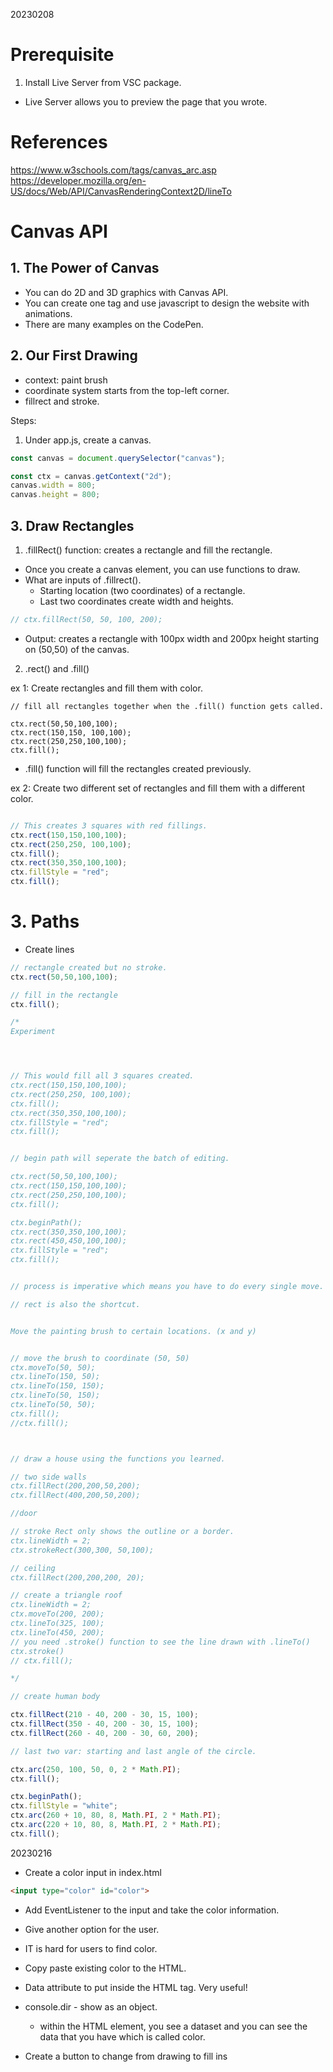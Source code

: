 
20230208

# Prerequisite
1. Install Live Server from VSC package.
- Live Server allows you to preview the page that you wrote.

# References

https://www.w3schools.com/tags/canvas_arc.asp
https://developer.mozilla.org/en-US/docs/Web/API/CanvasRenderingContext2D/lineTo

# Canvas API

## 1. The Power of Canvas

- You can do 2D and 3D graphics with Canvas API. 
- You can create one tag and use javascript to design the website with animations. 
- There are many examples on the CodePen.

## 2. Our First Drawing

- context: paint brush
- coordinate system starts from the top-left corner.
- fillrect and stroke.

Steps:
1. Under app.js, create a canvas.
```js
const canvas = document.querySelector("canvas");

const ctx = canvas.getContext("2d");
canvas.width = 800;
canvas.height = 800;
```

## 3. Draw Rectangles

1. .fillRect() function: creates a rectangle and fill the rectangle.
- Once you create a canvas element, you can use functions to draw.
- What are inputs of .fillrect().
    - Starting location (two coordinates) of a rectangle.
    - Last two coordinates create width and heights.


```js
// ctx.fillRect(50, 50, 100, 200);
```
- Output: creates a rectangle with 100px width and 200px height starting on (50,50) of the canvas. 


2. .rect() and .fill()


ex 1: Create rectangles and fill them with color.
```
// fill all rectangles together when the .fill() function gets called.

ctx.rect(50,50,100,100);
ctx.rect(150,150, 100,100);
ctx.rect(250,250,100,100);
ctx.fill();
```
- .fill() function will fill the rectangles created previously. 

ex 2: Create two different set of rectangles and fill them with a different color.

```js

// This creates 3 squares with red fillings.
ctx.rect(150,150,100,100);
ctx.rect(250,250, 100,100);
ctx.fill();
ctx.rect(350,350,100,100);
ctx.fillStyle = "red";
ctx.fill();
```

# 3. Paths

- Create lines 
```js
// rectangle created but no stroke.
ctx.rect(50,50,100,100);

// fill in the rectangle 
ctx.fill();

/*
Experiment




// This would fill all 3 squares created.
ctx.rect(150,150,100,100);
ctx.rect(250,250, 100,100);
ctx.fill();
ctx.rect(350,350,100,100);
ctx.fillStyle = "red";
ctx.fill();


// begin path will seperate the batch of editing.

ctx.rect(50,50,100,100);
ctx.rect(150,150,100,100);
ctx.rect(250,250,100,100);
ctx.fill();

ctx.beginPath();
ctx.rect(350,350,100,100);
ctx.rect(450,450,100,100);
ctx.fillStyle = "red";
ctx.fill();


// process is imperative which means you have to do every single move.

// rect is also the shortcut.


Move the painting brush to certain locations. (x and y)


// move the brush to coordinate (50, 50)
ctx.moveTo(50, 50);
ctx.lineTo(150, 50);
ctx.lineTo(150, 150);
ctx.lineTo(50, 150);
ctx.lineTo(50, 50);
ctx.fill();
//ctx.fill();



// draw a house using the functions you learned.

// two side walls
ctx.fillRect(200,200,50,200);
ctx.fillRect(400,200,50,200);

//door

// stroke Rect only shows the outline or a border.
ctx.lineWidth = 2;
ctx.strokeRect(300,300, 50,100);

// ceiling
ctx.fillRect(200,200,200, 20);

// create a triangle roof
ctx.lineWidth = 2;
ctx.moveTo(200, 200);
ctx.lineTo(325, 100);
ctx.lineTo(450, 200);
// you need .stroke() function to see the line drawn with .lineTo()
ctx.stroke()
// ctx.fill();

*/

// create human body

ctx.fillRect(210 - 40, 200 - 30, 15, 100);
ctx.fillRect(350 - 40, 200 - 30, 15, 100);
ctx.fillRect(260 - 40, 200 - 30, 60, 200);

// last two var: starting and last angle of the circle.

ctx.arc(250, 100, 50, 0, 2 * Math.PI);
ctx.fill();

ctx.beginPath();
ctx.fillStyle = "white";
ctx.arc(260 + 10, 80, 8, Math.PI, 2 * Math.PI);
ctx.arc(220 + 10, 80, 8, Math.PI, 2 * Math.PI);
ctx.fill();

```

20230216

- Create a color input in index.html
```html
<input type="color" id="color">
```
- Add EventListener to the input and take the color information.

- Give another option for the user. 
- IT is hard for users to find color.
- Copy paste existing color to the HTML. 
- Data attribute to put inside the HTML tag. Very useful!
- console.dir - show as an object.
    - within the HTML element, you see a dataset and you can see the data that you have which is called color.

- Create a button to change from drawing to fill ins 

